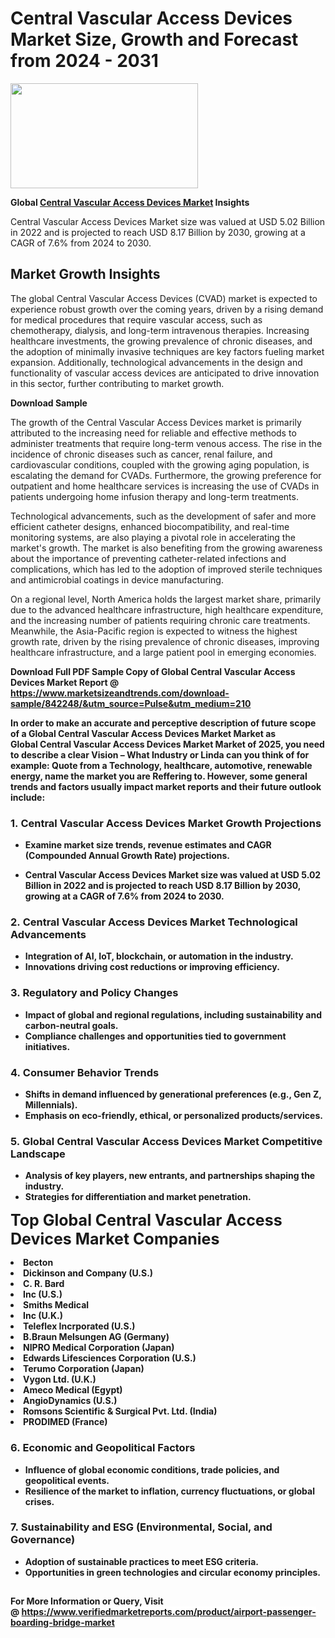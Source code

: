 <H1>Central Vascular Access Devices Market Size, Growth and Forecast from 2024 - 2031</H1><img class="aligncenter size-medium wp-image-584254" src="https://thirdeyenews.in/wp-content/uploads/2024/09/Global-Market-Research-300x168.jpeg" alt="" width="300" height="168" /><p><strong>Global&nbsp;<a href="https://www.marketsizeandtrends.com/download-sample/842248/&amp;utm_source=Pulse&amp;utm_medium=210">Central Vascular Access Devices Market</a> Insights</strong></p><p>Central Vascular Access Devices Market size was valued at USD 5.02 Billion in 2022 and is projected to reach USD 8.17 Billion by 2030, growing at a CAGR of 7.6% from 2024 to 2030.</p><p><h2>Market Growth Insights</h2> <p>The global Central Vascular Access Devices (CVAD) market is expected to experience robust growth over the coming years, driven by a rising demand for medical procedures that require vascular access, such as chemotherapy, dialysis, and long-term intravenous therapies. Increasing healthcare investments, the growing prevalence of chronic diseases, and the adoption of minimally invasive techniques are key factors fueling market expansion. Additionally, technological advancements in the design and functionality of vascular access devices are anticipated to drive innovation in this sector, further contributing to market growth.</p> <p><strong>Download Sample</strong></p> <p>The growth of the Central Vascular Access Devices market is primarily attributed to the increasing need for reliable and effective methods to administer treatments that require long-term venous access. The rise in the incidence of chronic diseases such as cancer, renal failure, and cardiovascular conditions, coupled with the growing aging population, is escalating the demand for CVADs. Furthermore, the growing preference for outpatient and home healthcare services is increasing the use of CVADs in patients undergoing home infusion therapy and long-term treatments.</p> <p>Technological advancements, such as the development of safer and more efficient catheter designs, enhanced biocompatibility, and real-time monitoring systems, are also playing a pivotal role in accelerating the market's growth. The market is also benefiting from the growing awareness about the importance of preventing catheter-related infections and complications, which has led to the adoption of improved sterile techniques and antimicrobial coatings in device manufacturing.</p> <p>On a regional level, North America holds the largest market share, primarily due to the advanced healthcare infrastructure, high healthcare expenditure, and the increasing number of patients requiring chronic care treatments. Meanwhile, the Asia-Pacific region is expected to witness the highest growth rate, driven by the rising prevalence of chronic diseases, improving healthcare infrastructure, and a large patient pool in emerging economies.</p> <p><strong></p><p><span class=""><strong>Download Full PDF Sample Copy of Global Central Vascular Access Devices Market Report</strong> @ <a href="https://www.marketsizeandtrends.com/download-sample/842248/&amp;utm_source=Pulse&amp;utm_medium=210" target="_blank">https://www.marketsizeandtrends.com/download-sample/842248/&amp;utm_source=Pulse&amp;utm_medium=210</a></span></p><p>In order to make an accurate and perceptive description of future scope of a Global&nbsp;Central Vascular Access Devices Market Market as Global&nbsp;Central Vascular Access Devices Market Market of 2025, you need to describe a clear Vision &ndash; What Industry or Linda can you think of for example: Quote from a Technology, healthcare, automotive, renewable energy, name the market you are Reffering to. However, some general trends and factors usually impact market reports and their future outlook include:</p><h3>1.&nbsp;<strong>Central Vascular Access Devices Market Growth Projections</strong></h3><ul><li>Examine market size trends, revenue estimates and CAGR (Compounded Annual Growth Rate) projections.</li><li><p>Central Vascular Access Devices Market size was valued at USD 5.02 Billion in 2022 and is projected to reach USD 8.17 Billion by 2030, growing at a CAGR of 7.6% from 2024 to 2030.</p></li></ul><h3>2.&nbsp;<strong>Central Vascular Access Devices Market Technological Advancements</strong></h3><ul><li>Integration of AI, IoT, blockchain, or automation in the industry.</li><li>Innovations driving cost reductions or improving efficiency.</li></ul><h3>3.&nbsp;<strong>Regulatory and Policy Changes</strong></h3><ul><li>Impact of global and regional regulations, including sustainability and carbon-neutral goals.</li><li>Compliance challenges and opportunities tied to government initiatives.</li></ul><h3>4.&nbsp;<strong>Consumer Behavior Trends</strong></h3><ul><li>Shifts in demand influenced by generational preferences (e.g., Gen Z, Millennials).</li><li>Emphasis on eco-friendly, ethical, or personalized products/services.</li></ul><h3>5.&nbsp;<strong>Global Central Vascular Access Devices Market Competitive Landscape</strong></h3><ul><li>Analysis of key players, new entrants, and partnerships shaping the industry.</li><li>Strategies for differentiation and market penetration.</li></ul><p data-pm-slice="1 1 []"><span style="color: inherit; font-family: inherit; font-size: 25px;">Top Global Central Vascular Access Devices Market Companies</span></p><div class="" data-test-id=""><p><li>Becton</li><li> Dickinson and Company (U.S.)</li><li> C. R. Bard</li><li> Inc (U.S.)</li><li> Smiths Medical</li><li> Inc (U.K.)</li><li> Teleflex Incrporated (U.S.)</li><li> B.Braun Melsungen AG (Germany)</li><li> NIPRO Medical Corporation (Japan)</li><li> Edwards Lifesciences Corporation (U.S.)</li><li> Terumo Corporation (Japan)</li><li> Vygon Ltd. (U.K.)</li><li> Ameco Medical (Egypt)</li><li> AngioDynamics (U.S.)</li><li> Romsons Scientific & Surgical Pvt. Ltd. (India)</li><li> PRODIMED (France)</li></p></div><h3>6.&nbsp;<strong>Economic and Geopolitical Factors</strong></h3><ul><li>Influence of global economic conditions, trade policies, and geopolitical events.</li><li>Resilience of the market to inflation, currency fluctuations, or global crises.</li></ul><h3>7.&nbsp;<strong>Sustainability and ESG (Environmental, Social, and Governance)</strong></h3><ul><li>Adoption of sustainable practices to meet ESG criteria.</li><li>Opportunities in green technologies and circular economy principles.</li></ul><h2><strong style="font-size: 14px;">For More Information or Query, Visit @&nbsp;</strong><a style="background-color: #ffffff; font-size: 14px;" href="https://www.marketsizeandtrends.com/report/central-vascular-access-devices-market/" target="_blank">https://www.verifiedmarketreports.com/product/airport-passenger-boarding-bridge-market</a></h2>
